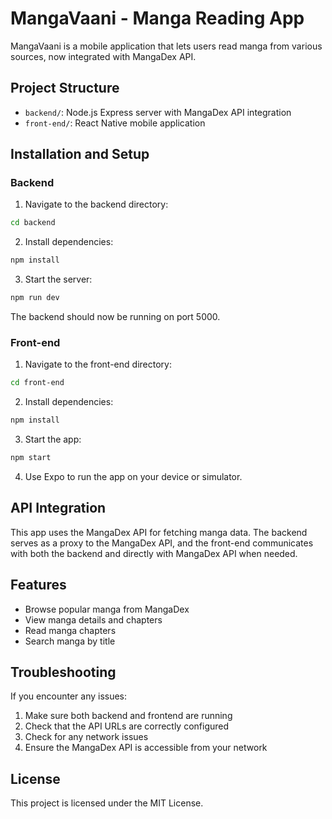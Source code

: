# MangaVaani - Manga Reading App

MangaVaani is a mobile application that lets users read manga from various sources, now integrated with MangaDex API.

## Project Structure

-   `backend/`: Node.js Express server with MangaDex API integration
-   `front-end/`: React Native mobile application

## Installation and Setup

### Backend

1. Navigate to the backend directory:

```bash
cd backend
```

2. Install dependencies:

```bash
npm install
```

3. Start the server:

```bash
npm run dev
```

The backend should now be running on port 5000.

### Front-end

1. Navigate to the front-end directory:

```bash
cd front-end
```

2. Install dependencies:

```bash
npm install
```

3. Start the app:

```bash
npm start
```

4. Use Expo to run the app on your device or simulator.

## API Integration

This app uses the MangaDex API for fetching manga data. The backend serves as a proxy to the MangaDex API, and the front-end communicates with both the backend and directly with MangaDex API when needed.

## Features

-   Browse popular manga from MangaDex
-   View manga details and chapters
-   Read manga chapters
-   Search manga by title

## Troubleshooting

If you encounter any issues:

1. Make sure both backend and frontend are running
2. Check that the API URLs are correctly configured
3. Check for any network issues
4. Ensure the MangaDex API is accessible from your network

## License

This project is licensed under the MIT License.
